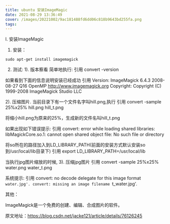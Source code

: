 ```yaml
---
title: ubuntu 安装ImageMagic
date: 2021-08-29 13:36:49
cover: /images/20221002/9ac181488fd6dd06c818b9643bd255fa.png
tags:
---
```


I. 安装ImageMagic

1. 安装：

```shell
sudo apt-get install imagemagick
```

<!-- more -->

2. 测试:
1). 版本察看
简单地执行:
引用
convert -version

如果看到下面的信息说明安装已经成功
引用
Version: ImageMagick 6.4.3 2008-08-27 Q16 OpenMP http://www.imagemagick.org
Copyright: Copyright (C) 1999-2008 ImageMagick Studio LLC


2). 压缩图片.
当前目录下有一个文件名字叫hill.png,执行
引用
convert -sample 25%x25% hill.png  hill_t.png

将缩小hill.png为原来的25%，生成新的文件名叫hill_t.png

如果出现如下错误提示:
引用
convert: error while loading shared libraries: libMagickCore.so.1: cannot open shared object file: No such file or directory


将so所在的路径加入到LD_LIBRARY_PATH(前面的安装方式默认安装so到/usr/local/lib目录下)
引用
  export LD_LIBRARY_PATH=/usr/local/lib


当执行jpg图片缩放的时候,
3). 压缩jpg图片
引用
convert -sample 25%x25% water.png  water_t.png

系统提示:
引用
convert: no decode delegate for this image format `water.jpg'.
convert: missing an image filename `t_water.jpg'.


其他：

ImageMagick是一个免费的创建、编辑、合成图片的软件。

原文地址：https://blog.csdn.net/jacke121/article/details/76126245